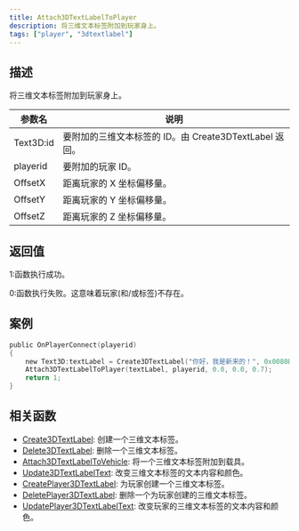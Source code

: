 ```yaml
---
title: Attach3DTextLabelToPlayer
description: 将三维文本标签附加到玩家身上。
tags: ["player", "3dtextlabel"]
---
```


<VersionWarnCN version='SA-MP 0.3a' />

## 描述

将三维文本标签附加到玩家身上。

| 参数名    | 说明                                                   |
| --------- | ------------------------------------------------------ |
| Text3D:id | 要附加的三维文本标签的 ID。由 Create3DTextLabel 返回。 |
| playerid  | 要附加的玩家 ID。                                      |
| OffsetX   | 距离玩家的 X 坐标偏移量。                              |
| OffsetY   | 距离玩家的 Y 坐标偏移量。                              |
| OffsetZ   | 距离玩家的 Z 坐标偏移量。                              |

## 返回值

1:函数执行成功。

0:函数执行失败。这意味着玩家(和/或标签)不存在。

## 案例

```c
public OnPlayerConnect(playerid)
{
    new Text3D:textLabel = Create3DTextLabel("你好，我是新来的！", 0x008080FF, 30.0, 40.0, 50.0, 40.0, 0);
    Attach3DTextLabelToPlayer(textLabel, playerid, 0.0, 0.0, 0.7);
    return 1;
}
```

## 相关函数

- [Create3DTextLabel](Create3DTextLabel): 创建一个三维文本标签。
- [Delete3DTextLabel](Delete3DTextLabel): 删除一个三维文本标签。
- [Attach3DTextLabelToVehicle](Attach3DTextLabelToVehicle): 将一个三维文本标签附加到载具。
- [Update3DTextLabelText](Update3DTextLabelText): 改变三维文本标签的文本内容和颜色。
- [CreatePlayer3DTextLabel](CreatePlayer3DTextLabel): 为玩家创建一个三维文本标签。
- [DeletePlayer3DTextLabel](DeletePlayer3DTextLabel): 删除一个为玩家创建的三维文本标签。
- [UpdatePlayer3DTextLabelText](UpdatePlayer3DTextLabelText): 改变玩家的三维文本标签的文本内容和颜色。
